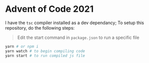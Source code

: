 # Advent of Code 2021

I have the `tsc` compiler installed as a dev dependancy; To setup this repository, do the following steps:

> Edit the start command in `package.json` to run a specific file


```bash
yarn # or npm i 
yarn watch # to begin compiling code
yarn start # to run compiled js file
```